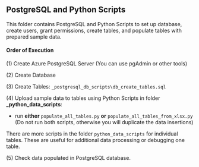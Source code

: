 ## PostgreSQL and Python Scripts  
This folder contains PostgreSQL and Python Scripts to set up database, create users, grant permissions, create tables, and populate tables with prepared sample data. 

#### Order of Execution

(1) Create Azure PostgreSQL Server (You can use pgAdmin or other tools)

(2) Create Database 

(3) Create Tables: `_postgresql_db_scripts\db_create_tables.sql`

(4) Upload sample data to tables using Python Scripts in folder **_python_data_scripts**: 

- run **either** `populate_all_tables.py` **or** `populate_all_tables_from_xlsx.py` (Do not run both scripts, otherwise you will duplicate the data insertions)

There are more scripts in the folder `python_data_scripts` for individual tables. These are useful for additional data processing or debugging one table. 

(5) Check data populated in PostgreSQL database. 

